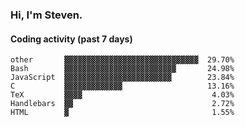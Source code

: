 ### Hi, I'm Steven.

#### Coding activity (past 7 days)
```
other       ▓▓▓▓▓▓▓▓▓▓▓▓▓▓▓▓▓▓▓▓▓▓▓▓▓▓▓▓▓▓  29.70%
Bash        ▓▓▓▓▓▓▓▓▓▓▓▓▓▓▓▓▓▓▓▓▓▓▓▓▓       24.98%
JavaScript  ▓▓▓▓▓▓▓▓▓▓▓▓▓▓▓▓▓▓▓▓▓▓▓▓        23.84%
C           ▓▓▓▓▓▓▓▓▓▓▓▓▓                   13.16%
TeX         ▓▓▓▓                             4.03%
Handlebars  ▓▓                               2.72%
HTML        ▓                                1.55%
```

